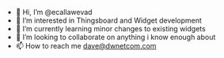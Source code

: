 - 👋 Hi, I’m @ecallawevad
- 👀 I’m interested in Thingsboard and Widget development
- 🌱 I’m currently learning minor changes to existing widgets
- 💞️ I’m looking to collaborate on anything i know enough about
- 📫 How to reach me dave@dwnetcom.com

<!---
ecallawevad/ecallawevad is a ✨ special ✨ repository because its `README.md` (this file) appears on your GitHub profile.
You can click the Preview link to take a look at your changes.
--->
